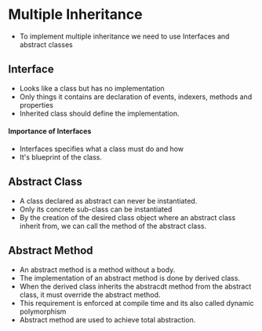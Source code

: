 # Multiple Inheritance

- To implement multiple inheritance we need to use Interfaces and abstract classes

## Interface

- Looks like a class but has no implementation
- Only things it contains are declaration of events, indexers, methods and properties
- Inherited class should define the implementation.

#### Importance of Interfaces

- Interfaces specifies what a class must do and how
- It's blueprint of the class.

## Abstract Class

- A class declared as abstract can never be instantiated.
- Only its concrete sub-class can be instantiated
- By the creation of the desired class object where an abstract class inherit from, we can call the method of the abstract class.

## Abstract Method

- An abstract method is a method without a body.
- The implementation of an abstract method is done by derived class.
- When the derived class inherits the abstracdt method from the abstract class, it must override the abstract method.
- This requirement is enforced at compile time and its also called dynamic polymorphism
- Abstract method are used to achieve total abstraction.

